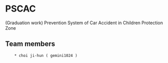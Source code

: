 # PSCAC
(Graduation work) Prevention System of Car Accident in Children Protection Zone

## Team members
        * choi ji-hun ( gemini1024 )
